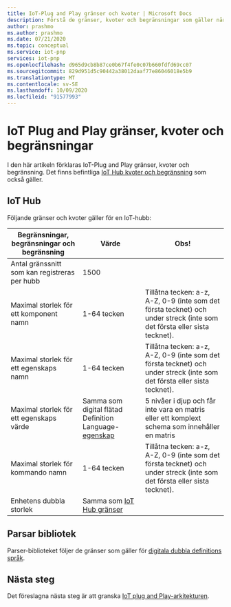 ```yaml
---
title: IoT-Plug and Play gränser och kvoter | Microsoft Docs
description: Förstå de gränser, kvoter och begränsningar som gäller när du använder IoT Plug and Play.
author: prashmo
ms.author: prashmo
ms.date: 07/21/2020
ms.topic: conceptual
ms.service: iot-pnp
services: iot-pnp
ms.openlocfilehash: d965d9cb8b87ce0b67f4fe0c07b660fdfd69cc07
ms.sourcegitcommit: 829d951d5c90442a38012daaf77e86046018e5b9
ms.translationtype: MT
ms.contentlocale: sv-SE
ms.lasthandoff: 10/09/2020
ms.locfileid: "91577993"
---
```

# <a name="iot-plug-and-play-limits-quotas-and-throttles"></a>IoT Plug and Play gränser, kvoter och begränsningar

I den här artikeln förklaras IoT-Plug and Play gränser, kvoter och begränsning. Det finns befintliga [IoT Hub kvoter och begränsning](../iot-hub/iot-hub-devguide-quotas-throttling.md) som också gäller.

## <a name="iot-hub"></a>IoT Hub

Följande gränser och kvoter gäller för en IoT-hubb:

| Begränsningar, begränsningar och begränsning | Värde | Obs! |
|-----|-----|-----|
| Antal gränssnitt som kan registreras per hubb | 1500 ||
| Maximal storlek för ett komponent namn | 1-64 tecken | Tillåtna tecken: a-z, A-Z, 0-9 (inte som det första tecknet) och under streck (inte som det första eller sista tecknet). |
| Maximal storlek för ett egenskaps namn | 1-64 tecken | Tillåtna tecken: a-z, A-Z, 0-9 (inte som det första tecknet) och under streck (inte som det första eller sista tecknet). |
| Maximal storlek för ett egenskaps värde | Samma som digital flätad Definition Language- [egenskap](https://github.com/Azure/opendigitaltwins-dtdl/blob/master/DTDL/v2/dtdlv2.md#property) | 5 nivåer i djup och får inte vara en matris eller ett komplext schema som innehåller en matris |
| Maximal storlek för kommando namn | 1-64 tecken | Tillåtna tecken: a-z, A-Z, 0-9 (inte som det första tecknet) och under streck (inte som det första eller sista tecknet).|
| Enhetens dubbla storlek | Samma som [IoT Hub gränser](../iot-hub/iot-hub-devguide-device-twins.md#device-twin-size) ||

## <a name="parser-library"></a>Parsar bibliotek

Parser-biblioteket följer de gränser som gäller för [digitala dubbla definitions språk](https://github.com/Azure/opendigitaltwins-dtdl).

## <a name="next-steps"></a>Nästa steg

Det föreslagna nästa steg är att granska [IoT plug and Play-arkitekturen](concepts-architecture.md).
